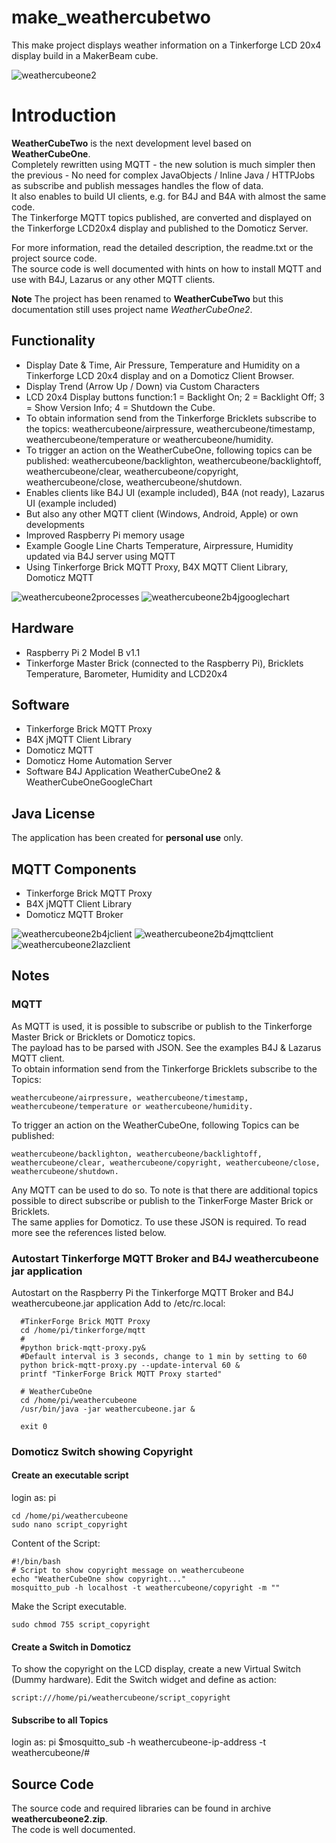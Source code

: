 # make_weathercubetwo
This make project displays weather information on a Tinkerforge LCD 20x4 display build in a MakerBeam cube.

![weathercubeone2](https://user-images.githubusercontent.com/47274144/52946335-169b2500-3374-11e9-819a-2589ca2f38a6.png)

# Introduction
**WeatherCubeTwo** is the next development level based on **WeatherCubeOne**.  
Completely rewritten using MQTT - the new solution is much simpler then the previous - No need for complex JavaObjects / Inline Java / HTTPJobs as subscribe and publish messages handles the flow of data.  
It also enables to build UI clients, e.g. for B4J and B4A with almost the same code.  
The Tinkerforge MQTT topics published, are converted and displayed on the Tinkerforge LCD20x4 display and published to the Domoticz Server.  

For more information, read the detailed description, the readme.txt or the project source code.  
The source code is well documented with hints on how to install MQTT and use with B4J, Lazarus or any other MQTT clients.  

**Note**
The project has been renamed to **WeatherCubeTwo** but this documentation still uses project name _WeatherCubeOne2_.

## Functionality
* Display Date & Time, Air Pressure, Temperature and Humidity on a Tinkerforge LCD 20x4 display and on a Domoticz Client Browser.
* Display Trend (Arrow Up / Down) via Custom Characters
* LCD 20x4 Display buttons function:1 = Backlight On; 2 = Backlight Off; 3 = Show Version Info; 4 = Shutdown the Cube.
* To obtain information send from the Tinkerforge Bricklets subscribe to the topics: weathercubeone/airpressure, weathercubeone/timestamp, weathercubeone/temperature or weathercubeone/humidity.
* To trigger an action on the WeatherCubeOne, following topics can be published: weathercubeone/backlighton, weathercubeone/backlightoff, weathercubeone/clear, weathercubeone/copyright, weathercubeone/close, weathercubeone/shutdown.
* Enables clients like B4J UI (example included), B4A (not ready), Lazarus UI (example included)
* But also any other MQTT client (Windows, Android, Apple) or own developments
* Improved Raspberry Pi memory usage
* Example Google Line Charts Temperature, Airpressure, Humidity updated via B4J server using MQTT
* Using Tinkerforge Brick MQTT Proxy, B4X MQTT Client Library, Domoticz MQTT

![weathercubeone2processes](https://user-images.githubusercontent.com/47274144/52946342-1733bb80-3374-11e9-8024-c1976c2f6b6e.png)
![weathercubeone2b4jgooglechart](https://user-images.githubusercontent.com/47274144/52946339-169b2500-3374-11e9-8309-a5fb127e4cfb.png)

## Hardware
* Raspberry Pi 2 Model B v1.1
* Tinkerforge Master Brick (connected to the Raspberry Pi), Bricklets Temperature, Barometer, Humidity and LCD20x4

## Software
* Tinkerforge Brick MQTT Proxy
* B4X jMQTT Client Library
* Domoticz MQTT
* Domoticz Home Automation Server
* Software B4J Application WeatherCubeOne2 & WeatherCubeOneGoogleChart

## Java License
The application has been created for **personal use**  only.  

## MQTT Components
* Tinkerforge Brick MQTT Proxy
* B4X jMQTT Client Library
* Domoticz MQTT Broker

![weathercubeone2b4jclient](https://user-images.githubusercontent.com/47274144/52946337-169b2500-3374-11e9-81ab-63e612bc0ca4.png)
![weathercubeone2b4jmqttclient](https://user-images.githubusercontent.com/47274144/52946340-1733bb80-3374-11e9-990f-c399930004a3.png)
![weathercubeone2lazclient](https://user-images.githubusercontent.com/47274144/52946341-1733bb80-3374-11e9-873b-1bb33d18456c.png)

## Notes

### MQTT 
As MQTT is used, it is possible to subscribe or publish to the Tinkerforge Master Brick or Bricklets or Domoticz topics.   
The payload has to be parsed with JSON. See the examples B4J & Lazarus MQTT client.  
To obtain information send from the Tinkerforge Bricklets subscribe to the Topics:  
```
weathercubeone/airpressure, weathercubeone/timestamp, weathercubeone/temperature or weathercubeone/humidity.
```
To trigger an action on the WeatherCubeOne, following Topics can be published:
```
weathercubeone/backlighton, weathercubeone/backlightoff, weathercubeone/clear, weathercubeone/copyright, weathercubeone/close, weathercubeone/shutdown.
```
Any MQTT can be used to do so.
To note is that there are additional topics possible to direct subscribe or publish to the TinkerForge Master Brick or Bricklets.  
The same applies for Domoticz. To use these JSON is required. To read more see the references listed below.

### Autostart Tinkerforge MQTT Broker and B4J weathercubeone jar application
Autostart on the Raspberry Pi the Tinkerforge MQTT Broker and B4J weathercubeone.jar application
Add to /etc/rc.local:
```
  #TinkerForge Brick MQTT Proxy
  cd /home/pi/tinkerforge/mqtt 
  #
  #python brick-mqtt-proxy.py&
  #Default interval is 3 seconds, change to 1 min by setting to 60
  python brick-mqtt-proxy.py --update-interval 60 &
  printf "TinkerForge Brick MQTT Proxy started"

  # WeatherCubeOne
  cd /home/pi/weathercubeone
  /usr/bin/java -jar weathercubeone.jar &

  exit 0
```

### Domoticz Switch showing Copyright
#### Create an executable script
login as: pi
```
cd /home/pi/weathercubeone
sudo nano script_copyright
```
Content of the Script:
```
#!/bin/bash
# Script to show copyright message on weathercubeone
echo "WeatherCubeOne show copyright..."
mosquitto_pub -h localhost -t weathercubeone/copyright -m ""
```
Make the Script executable.
```
sudo chmod 755 script_copyright
```

#### Create a Switch in Domoticz
To show the copyright on the LCD display, create a new Virtual Switch (Dummy hardware).
Edit the Switch widget and define as action:
```
script:///home/pi/weathercubeone/script_copyright
```

#### Subscribe to all Topics
login as: pi
$mosquitto_sub -h weathercubeone-ip-address -t weathercubeone/#

## Source Code
The source code and required libraries can be found in archive __weathercubeone2.zip__.  
The code is well documented.
